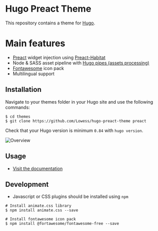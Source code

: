# Hugo Preact Theme

This repository contains a theme for [Hugo](https://gohugo.io/).

# Main features

- [Preact](https://preactjs.com/) widget injection using [Preact-Habitat](https://github.com/zouhir/preact-habitat)
- Node & SASS asset pipeline with [Hugo pipes (assets processing)](https://gohugo.io/hugo-pipes/)
- [Fontawesome](https://fontawesome.com/) icon pack
- Multilingual support

## Installation

Navigate to your themes folder in your Hugo site and use the following commands:

```
$ cd themes
$ git clone https://github.com/Lowess/hugo-preact-theme preact
```

Check that your Hugo version is minimum `0.84` with `hugo version`.

![Overview](https://github.com/Lowess/hugo-preact-theme/raw/master/images/screenshot.png)

## Usage

- [Visit the documentation](https://lowess.github.io/hugo-preact-theme/)

## Development

* Javascript or CSS plugins should be installed using `npm`

```
# Install animate.css library
$ npm install animate.css --save

# Install fontawesome icon pack
$ npm install @fortawesome/fontawesome-free --save
```